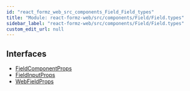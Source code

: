 ```yaml
---
id: "react_formz_web_src_components_Field_Field_types"
title: "Module: react-formz-web/src/components/Field/Field.types"
sidebar_label: "react-formz-web/src/components/Field/Field.types"
custom_edit_url: null
---
```


## Interfaces

- [FieldComponentProps](../interfaces/react_formz_web_src_components_Field_Field_types.FieldComponentProps.md)
- [FieldInputProps](../interfaces/react_formz_web_src_components_Field_Field_types.FieldInputProps.md)
- [WebFieldProps](../interfaces/react_formz_web_src_components_Field_Field_types.WebFieldProps.md)
